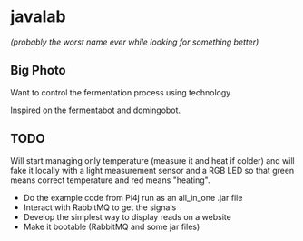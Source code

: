 # javalab
_(probably the worst name ever while looking for something better)_

## Big Photo
Want to control the fermentation process using technology. 

Inspired on the fermentabot and domingobot.

## TODO
Will start managing only temperature (measure it and heat if colder) and will fake it locally with a light measurement sensor and a RGB LED so that green means correct temperature and red means "heating".
- Do the example code from Pi4j run as an all_in_one .jar file
- Interact with RabbitMQ to get the signals
- Develop the simplest way to display reads on a website
- Make it bootable (RabbitMQ and some jar files)